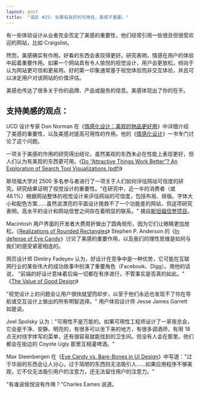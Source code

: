 ```yaml
---
layout: post
title:  "误区 #25: 如果有良好的可用性，美感不重要。"
---
```


有一些体验设计从业者完全否定了美感的重要性，他们经常引用一些很丑但很受欢迎的网站，比如 Craigslist。

然而，美感确实有作用。好看的东西会表现得更好。研究表明，情感在用户的体验中起着重要作用。如果一个网站具有令人愉悦的视觉设计，用户会更放松，倾向于认为网站更可信和更易用。好的第一印象通常基于视觉体验而非交互体验，并且可以决定用户对该网站的价值评估。

美感也传达了很多关于你的品牌、产品或服务的信息。美感体现出了你的在乎。

## 支持美感的观点：

UCD 设计专家 Don Norman 在《[情感化设计：美观的物品更好用](https://jnd.org/emotion_design_attractive_things_work_better/)》中详细介绍了美感的重要性，以及美感对提高可用性的作用。他的《[情感化设计](https://www.amazon.com/Emotional-Design-Love-Everyday-Things/dp/0465051359)》一书专门讨论了这个问题。

一项关于美感的作用的研究得出结论，虽然美观的东西未必在性能上表现更好，但人们认为有美观的东西更可用。《[Do “Attractive Things Work Better”? An Exploration of Search Tool Visualizations (pdf)](https://core.ac.uk/download/pdf/82971727.pdf)》

斯坦福大学对 2500 多名参与者进行了一项关于人们如何评估网站可信度的研究。研究结果证明了视觉设计的重要性。"在研究中，近一半的消费者（或 46.1%）根据网站整体的视觉设计来评估网站的可信度，包括布局、排版、字体大小和配色方案……虽然说漂亮的平面设计挽救不了一个功能差的网站，但这项研究表明，高水平的设计和网站信誉之间存在着明显的联系。" 摘自[斯坦福信誉项目](http://credibility.stanford.edu/)。

Macintosh 用户界面的开发者大费周折做出了圆角矩形，因为它们让眼睛更加放松。《[Realizations of Rounded Rectangles](http://uiandus.squarespace.com/blog/2009/7/27/realizations-of-rounded-rectangles.html)》
Stephen P. Anderson 的《[In defense of Eye Candy](https://alistapart.com/article/indefenseofeyecandy/)》讨论了美感的重要作用，以及我们的理性思维是如何与我们的感受紧密相连的。

网页设计师 Dimitry Fadeyev 认为，好设计在竞争中是一种优势，它可能在互联网行业的某些伟大的成功故事中扮演了重要角色（Facebook、Digg）。用他的话说， "前端的好设计意味着后端一切都在有序进行，不管事实是否真的如此。" 《[The Value of Good Design](https://usabilitypost.com/2010/03/24/value-of-good-design/)》

"视觉设计上的问题会让用户很快就望而却步，以至于他们永远也发现不了你在导航或交互设计上做出的所有明智选择。" 用户体验设计师 Jesse James Garrett 如是说。

Joel Spolsky 认为："可用性不是万能的。如果可用性工程师设计了一家夜总会，它会是干净、安静、明亮的，有很多可以坐下来的地方，有很多调酒师，有用 18 点无衬线字体写的菜单，还有很容易就能找到的卫生间。但没有人会在那里。他们都会在街边的 Coyote Ugly 那里互相灌啤酒。"

Max Steenbergen 在《[Eye Candy vs. Bare-Bones in UI Design](https://uxmag.com/articles/eye-candy-vs-bare-bones-in-ui-design)》中写道："过于华丽的东西会让人分心，过于简陋的东西则无法吸引人……如果应用程序不够美观，它不仅无法吸引用户的注意力，还无法留住用户的注意力。"

"有谁说愉悦没有作用？"Charles Eames 说道。